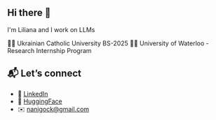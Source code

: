 ## Hi there 👋
I'm Liliana and I work on LLMs

👩‍🎓 Ukrainian Catholic University BS-2025
👩‍💻 University of Waterloo - Research Internship Program

## 📬 Let’s connect

- 💼 [LinkedIn](https://www.linkedin.com/in/liliana-hotsko-2312aa1b1/)
- 🧠 [HuggingFace](https://huggingface.co/nanigock)
- ✉️ nanigock@gmail.com
